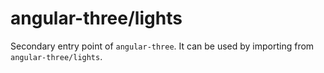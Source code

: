 # angular-three/lights

Secondary entry point of `angular-three`. It can be used by importing from `angular-three/lights`.
